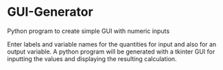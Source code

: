 # GUI-Generator
Python program to create simple GUI with numeric inputs

Enter labels and variable names for the quantities for input and
also for an output variable. A python program will be generated
with a tkinter GUI for inputting the values and displaying the
resulting calculation.
